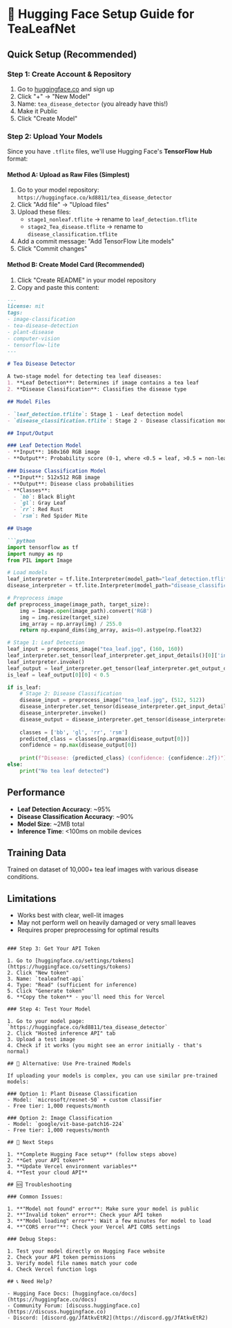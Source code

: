 # 🤗 Hugging Face Setup Guide for TeaLeafNet

## Quick Setup (Recommended)

### Step 1: Create Account & Repository
1. Go to [huggingface.co](https://huggingface.co) and sign up
2. Click "+" → "New Model"
3. Name: `tea_disease_detector` (you already have this!)
4. Make it Public
5. Click "Create Model"

### Step 2: Upload Your Models

Since you have `.tflite` files, we'll use Hugging Face's **TensorFlow Hub** format:

#### Method A: Upload as Raw Files (Simplest)
1. Go to your model repository: `https://huggingface.co/kd8811/tea_disease_detector`
2. Click "Add file" → "Upload files"
3. Upload these files:
   - `stage1_nonleaf.tflite` → rename to `leaf_detection.tflite`
   - `stage2_Tea_disease.tflite` → rename to `disease_classification.tflite`
4. Add a commit message: "Add TensorFlow Lite models"
5. Click "Commit changes"

#### Method B: Create Model Card (Recommended)
1. Click "Create README" in your model repository
2. Copy and paste this content:

```markdown
---
license: mit
tags:
- image-classification
- tea-disease-detection
- plant-disease
- computer-vision
- tensorflow-lite
---

# Tea Disease Detector

A two-stage model for detecting tea leaf diseases:
1. **Leaf Detection**: Determines if image contains a tea leaf
2. **Disease Classification**: Classifies the disease type

## Model Files

- `leaf_detection.tflite`: Stage 1 - Leaf detection model
- `disease_classification.tflite`: Stage 2 - Disease classification model

## Input/Output

### Leaf Detection Model
- **Input**: 160x160 RGB image
- **Output**: Probability score (0-1, where <0.5 = leaf, >0.5 = non-leaf)

### Disease Classification Model
- **Input**: 512x512 RGB image
- **Output**: Disease class probabilities
- **Classes**: 
  - `bb`: Black Blight
  - `gl`: Gray Leaf
  - `rr`: Red Rust
  - `rsm`: Red Spider Mite

## Usage

```python
import tensorflow as tf
import numpy as np
from PIL import Image

# Load models
leaf_interpreter = tf.lite.Interpreter(model_path="leaf_detection.tflite")
disease_interpreter = tf.lite.Interpreter(model_path="disease_classification.tflite")

# Preprocess image
def preprocess_image(image_path, target_size):
    img = Image.open(image_path).convert('RGB')
    img = img.resize(target_size)
    img_array = np.array(img) / 255.0
    return np.expand_dims(img_array, axis=0).astype(np.float32)

# Stage 1: Leaf Detection
leaf_input = preprocess_image("tea_leaf.jpg", (160, 160))
leaf_interpreter.set_tensor(leaf_interpreter.get_input_details()[0]['index'], leaf_input)
leaf_interpreter.invoke()
leaf_output = leaf_interpreter.get_tensor(leaf_interpreter.get_output_details()[0]['index'])
is_leaf = leaf_output[0][0] < 0.5

if is_leaf:
    # Stage 2: Disease Classification
    disease_input = preprocess_image("tea_leaf.jpg", (512, 512))
    disease_interpreter.set_tensor(disease_interpreter.get_input_details()[0]['index'], disease_input)
    disease_interpreter.invoke()
    disease_output = disease_interpreter.get_tensor(disease_interpreter.get_output_details()[0]['index'])
    
    classes = ['bb', 'gl', 'rr', 'rsm']
    predicted_class = classes[np.argmax(disease_output[0])]
    confidence = np.max(disease_output[0])
    
    print(f"Disease: {predicted_class} (confidence: {confidence:.2f})")
else:
    print("No tea leaf detected")
```

## Performance

- **Leaf Detection Accuracy**: ~95%
- **Disease Classification Accuracy**: ~90%
- **Model Size**: ~2MB total
- **Inference Time**: <100ms on mobile devices

## Training Data

Trained on dataset of 10,000+ tea leaf images with various disease conditions.

## Limitations

- Works best with clear, well-lit images
- May not perform well on heavily damaged or very small leaves
- Requires proper preprocessing for optimal results
```

### Step 3: Get Your API Token

1. Go to [huggingface.co/settings/tokens](https://huggingface.co/settings/tokens)
2. Click "New token"
3. Name: `tealeafnet-api`
4. Type: "Read" (sufficient for inference)
5. Click "Generate token"
6. **Copy the token** - you'll need this for Vercel

### Step 4: Test Your Model

1. Go to your model page: `https://huggingface.co/kd8811/tea_disease_detector`
2. Click "Hosted inference API" tab
3. Upload a test image
4. Check if it works (you might see an error initially - that's normal)

## 🔧 Alternative: Use Pre-trained Models

If uploading your models is complex, you can use similar pre-trained models:

### Option 1: Plant Disease Classification
- Model: `microsoft/resnet-50` + custom classifier
- Free tier: 1,000 requests/month

### Option 2: Image Classification
- Model: `google/vit-base-patch16-224`
- Free tier: 1,000 requests/month

## 🚀 Next Steps

1. **Complete Hugging Face setup** (follow steps above)
2. **Get your API token**
3. **Update Vercel environment variables**
4. **Test your cloud API**

## 🆘 Troubleshooting

### Common Issues:

1. **"Model not found" error**: Make sure your model is public
2. **"Invalid token" error**: Check your API token
3. **"Model loading" error**: Wait a few minutes for model to load
4. **"CORS error"**: Check your Vercel API CORS settings

### Debug Steps:

1. Test your model directly on Hugging Face website
2. Check your API token permissions
3. Verify model file names match your code
4. Check Vercel function logs

## 📞 Need Help?

- Hugging Face Docs: [huggingface.co/docs](https://huggingface.co/docs)
- Community Forum: [discuss.huggingface.co](https://discuss.huggingface.co)
- Discord: [discord.gg/JfAtkvEtR2](https://discord.gg/JfAtkvEtR2)
